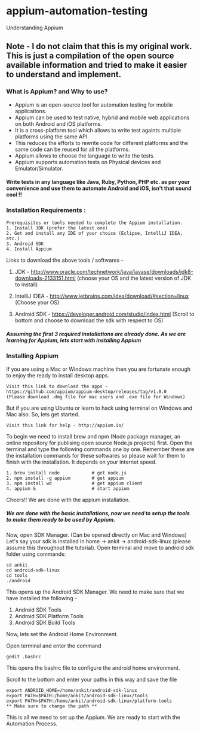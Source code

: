 # appium-automation-testing
Understanding Appium

## Note - I do not claim that this is my original work. This is just a compilation of the open source available information and tried to make it easier to understand and implement.


### What is Appium? and Why to use?
* Appium is an open-source tool for automation testing for mobile applications. 
* Appium can be used to test native, hybrid and mobile web applications on both Android and iOS platforms. 
* It is a cross-platform tool which allows to write test againts multiple platforms using the same API. 
* This reduces the efforts to rewrite code for different platforms and the same code can be reused for all the platforms.
* Appium allows to choose the language to write the tests.
* Appium supports automation tests on Physical devices and Emulator/Simulator.

#### Write tests in any language like Java, Ruby, Python, PHP etc. as per your convenience and use them to automate Android and iOS, isn't that sound cool !!

### Installation Requirements :
    Prerequisites or tools needed to complete the Appium installation.
    1. Install JDK (prefer the latest one)
    2. Get and install any IDE of your choice (Eclipse, IntelliJ IDEA, etc.)
    3. Android SDK
    4. Install Appium
      
Links to download the above tools / softwares - 
1. JDK - http://www.oracle.com/technetwork/java/javase/downloads/jdk8-downloads-2133151.html (choose your OS and the latest version of JDK to install)

2. IntelliJ IDEA - http://www.jetbrains.com/idea/download/#section=linux (Choose your OS)

3. Android SDK - https://developer.android.com/studio/index.html (Scroll to bottom and choose to download the sdk with respect to OS)

##### Assuming the first 3 required installations are already done. As we are learning for Appium, lets start with installing Appium

### Installing Appium

If you are using a Mac or Windows machine then you are fortunate enough to enjoy the ready to install desktop apps. 

    Visit this link to download the apps - https://github.com/appium/appium-desktop/releases/tag/v1.0.0
    (Please download .dmg file for mac users and .exe file for Windows)

But if you are using Ubuntu or learn to hack using terminal on Windows and Mac also. So, lets get started.

    Visit this link for help - http://appium.io/

To begin we need to install brew and npm (Node package manager, an online repository for publising open source Node.js projects) first.
Open the terminal and type the following commands one by one. 
Remember these are the installation commands for these softwares so please wait for them to finish with the installation. It depends on your internet speed.

    1. brew install node            # get node.js
    2. npm install -g appium        # get appium
    3. npm install wd               # get appium client
    4. appium &                     # start appium

Cheers!!   We are done with the appium installation.

##### We are done with the basic installations, now we need to setup the tools to make them ready to be used by Appium. 

Now, open SDK Manager. (Can be opened directly on Mac and Windows) 
Let's say your sdk is installed in home -> ankit -> android-sdk-linux (please assume this throughout the tutorial). 
Open terminal and move to android sdk folder using commands:

    cd ankit
    cd android-sdk-linux
    cd tools
    ./android

This opens up the Android SDK Manager. 
We need to make sure that we have installed the following -  
1. Android SDK Tools
2. Android SDK Platform Tools
3. Android SDK Build Tools

Now, lets set the Android Home Environment.

Open terminal and enter the command

    gedit .bashrc 

This opens the bashrc file to configure the android home environment.

Scroll to the bottom and enter your paths in this way and save the file 

    export ANDROID_HOME=/home/ankit/android-sdk-linux
    export PATH=$PATH:/home/ankit/android-sdk-linux/tools
    export PATH=$PATH:/home/ankit/android-sdk-linux/platform-tools
    ** Make sure to change the path **

This is all we need to set up the Appium. We are ready to start with the Automation Process. 

